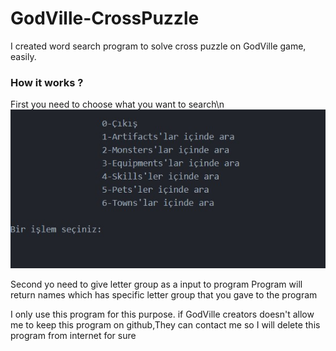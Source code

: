# GodVille-CrossPuzzle
I created word  search program to solve cross puzzle on GodVille game, easily.


### How it works ?

First you need to choose what you want to search\n
![Alt text](https://github.com/ErdalNayir/GodVille-CrossPuzzle/blob/main/1.jpg)



Second yo need to give letter group as a input to program 
Program will return names which has specific letter group that you gave to the program 





















I only use this program for this purpose. if GodVille creators doesn't allow me to keep this program on github,They can contact me so I will delete this program from internet for sure
